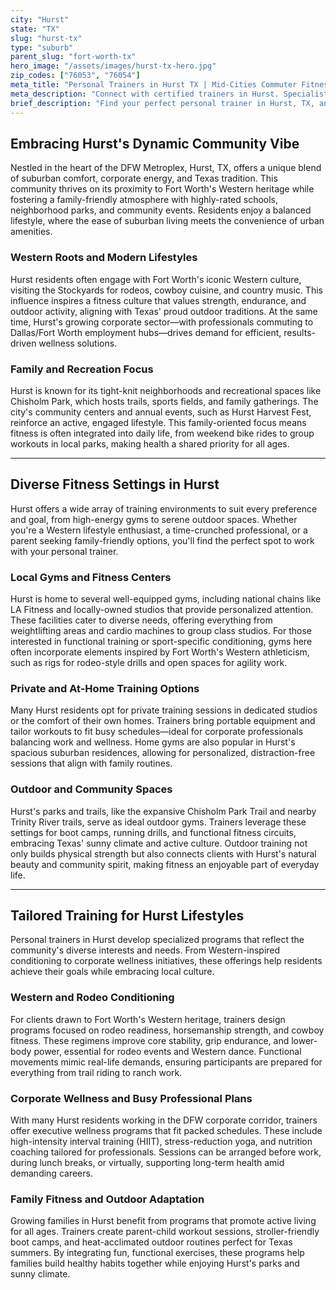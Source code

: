 ```yaml
---
city: "Hurst"
state: "TX"
slug: "hurst-tx"
type: "suburb"
parent_slug: "fort-worth-tx"
hero_image: "/assets/images/hurst-tx-hero.jpg"
zip_codes: ["76053", "76054"]
meta_title: "Personal Trainers in Hurst TX | Mid-Cities Commuter Fitness"
meta_description: "Connect with certified trainers in Hurst. Specialists in commuter schedules, accessible fitness centers, and family-friendly workout programs."
brief_description: "Find your perfect personal trainer in Hurst, TX, and start achieving your fitness goals today. Our expert matching service connects you with certified professionals specializing in weight loss, strength training, and customized workout plans right here in the DFW Metroplex. Whether you're a busy professional, a parent balancing family life, or embracing the active Texas outdoor lifestyle, we pair you with trainers who understand Hurst's unique community vibe. Get ready to transform your health with personalized, one-on-one coaching designed for real results. Your fitness journey begins now!"
---
```

## Embracing Hurst's Dynamic Community Vibe

Nestled in the heart of the DFW Metroplex, Hurst, TX, offers a unique blend of suburban comfort, corporate energy, and Texas tradition. This community thrives on its proximity to Fort Worth's Western heritage while fostering a family-friendly atmosphere with highly-rated schools, neighborhood parks, and community events. Residents enjoy a balanced lifestyle, where the ease of suburban living meets the convenience of urban amenities.

### Western Roots and Modern Lifestyles
Hurst residents often engage with Fort Worth's iconic Western culture, visiting the Stockyards for rodeos, cowboy cuisine, and country music. This influence inspires a fitness culture that values strength, endurance, and outdoor activity, aligning with Texas' proud outdoor traditions. At the same time, Hurst's growing corporate sector—with professionals commuting to Dallas/Fort Worth employment hubs—drives demand for efficient, results-driven wellness solutions.

### Family and Recreation Focus
Hurst is known for its tight-knit neighborhoods and recreational spaces like Chisholm Park, which hosts trails, sports fields, and family gatherings. The city's community centers and annual events, such as Hurst Harvest Fest, reinforce an active, engaged lifestyle. This family-oriented focus means fitness is often integrated into daily life, from weekend bike rides to group workouts in local parks, making health a shared priority for all ages.

---

## Diverse Fitness Settings in Hurst

Hurst offers a wide array of training environments to suit every preference and goal, from high-energy gyms to serene outdoor spaces. Whether you're a Western lifestyle enthusiast, a time-crunched professional, or a parent seeking family-friendly options, you'll find the perfect spot to work with your personal trainer.

### Local Gyms and Fitness Centers
Hurst is home to several well-equipped gyms, including national chains like LA Fitness and locally-owned studios that provide personalized attention. These facilities cater to diverse needs, offering everything from weightlifting areas and cardio machines to group class studios. For those interested in functional training or sport-specific conditioning, gyms here often incorporate elements inspired by Fort Worth's Western athleticism, such as rigs for rodeo-style drills and open spaces for agility work.

### Private and At-Home Training Options
Many Hurst residents opt for private training sessions in dedicated studios or the comfort of their own homes. Trainers bring portable equipment and tailor workouts to fit busy schedules—ideal for corporate professionals balancing work and wellness. Home gyms are also popular in Hurst's spacious suburban residences, allowing for personalized, distraction-free sessions that align with family routines.

### Outdoor and Community Spaces
Hurst's parks and trails, like the expansive Chisholm Park Trail and nearby Trinity River trails, serve as ideal outdoor gyms. Trainers leverage these settings for boot camps, running drills, and functional fitness circuits, embracing Texas' sunny climate and active culture. Outdoor training not only builds physical strength but also connects clients with Hurst's natural beauty and community spirit, making fitness an enjoyable part of everyday life.

---

## Tailored Training for Hurst Lifestyles

Personal trainers in Hurst develop specialized programs that reflect the community's diverse interests and needs. From Western-inspired conditioning to corporate wellness initiatives, these offerings help residents achieve their goals while embracing local culture.

### Western and Rodeo Conditioning
For clients drawn to Fort Worth's Western heritage, trainers design programs focused on rodeo readiness, horsemanship strength, and cowboy fitness. These regimens improve core stability, grip endurance, and lower-body power, essential for rodeo events and Western dance. Functional movements mimic real-life demands, ensuring participants are prepared for everything from trail riding to ranch work.

### Corporate Wellness and Busy Professional Plans
With many Hurst residents working in the DFW corporate corridor, trainers offer executive wellness programs that fit packed schedules. These include high-intensity interval training (HIIT), stress-reduction yoga, and nutrition coaching tailored for professionals. Sessions can be arranged before work, during lunch breaks, or virtually, supporting long-term health amid demanding careers.

### Family Fitness and Outdoor Adaptation
Growing families in Hurst benefit from programs that promote active living for all ages. Trainers create parent-child workout sessions, stroller-friendly boot camps, and heat-acclimated outdoor routines perfect for Texas summers. By integrating fun, functional exercises, these programs help families build healthy habits together while enjoying Hurst's parks and sunny climate.